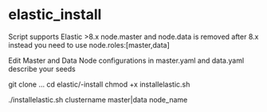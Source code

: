 # elastic_install
Script supports Elastic >8.x
node.master and node.data is removed after 8.x
instead you need to use node.roles:[master,data]


Edit Master and Data Node configurations in 
master.yaml and data.yaml
describe your seeds 


git clone ...
cd elastic/-install
chmod +x installelastic.sh

./installelastic.sh clustername master|data node_name

